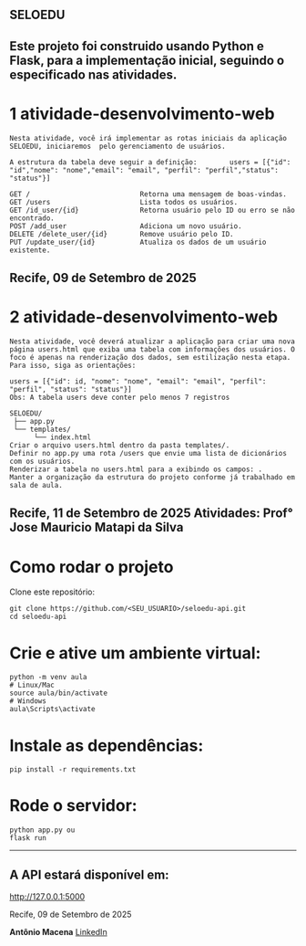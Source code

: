 
## SELOEDU 
Este projeto foi construido usando Python e Flask, para  a implementação inicial, seguindo o especificado nas atividades.
---

# 1 atividade-desenvolvimento-web
```
Nesta atividade, você irá implementar as rotas iniciais da aplicação SELOEDU, iniciaremos  pelo gerenciamento de usuários.

A estrutura da tabela deve seguir a definição:        users = [{"id": "id","nome": "nome","email": "email", "perfil": "perfil","status": "status"}]

GET /                           Retorna uma mensagem de boas-vindas.
GET /users                      Lista todos os usuários.
GET /id_user/{id}               Retorna usuário pelo ID ou erro se não encontrado.
POST /add_user                  Adiciona um novo usuário.
DELETE /delete_user/{id}        Remove usuário pelo ID.
PUT /update_user/{id}           Atualiza os dados de um usuário existente.
```


Recife, 09 de Setembro de 2025
---

# 2 atividade-desenvolvimento-web
```
Nesta atividade, você deverá atualizar a aplicação para criar uma nova página users.html que exiba uma tabela com informações dos usuários. O foco é apenas na renderização dos dados, sem estilização nesta etapa. Para isso, siga as orientações:

users = [{"id": id, "nome": "nome", "email": "email", "perfil": "perfil", "status": "status"}]
Obs: A tabela users deve conter pelo menos 7 registros

SELOEDU/
 ├── app.py          
 └── templates/      
      └── index.html
Criar o arquivo users.html dentro da pasta templates/.
Definir no app.py uma rota /users que envie uma lista de dicionários com os usuários.
Renderizar a tabela no users.html para a exibindo os campos: .
Manter a organização da estrutura do projeto conforme já trabalhado em sala de aula.

```
Recife, 11 de Setembro de 2025
Atividades: Prof° **Jose Mauricio Matapi da Silva** 
---

# Como rodar o projeto

Clone este repositório:

```
git clone https://github.com/<SEU_USUARIO>/seloedu-api.git
cd seloedu-api
```

# Crie e ative um ambiente virtual:

```
python -m venv aula
# Linux/Mac
source aula/bin/activate
# Windows
aula\Scripts\activate
```

# Instale as dependências:

```
pip install -r requirements.txt
```

# Rode o servidor:

```
python app.py ou
flask run
```

---


## A API estará disponível em:
 
http://127.0.0.1:5000





Recife, 09 de Setembro de 2025

**Antônio Macena** [LinkedIn](https://www.linkedin.com/in/antonio-macena/)